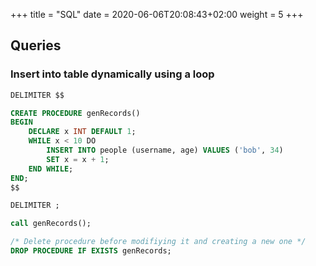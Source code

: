 +++
title = "SQL"
date = 2020-06-06T20:08:43+02:00
weight  = 5
+++

## Queries


### Insert into table dynamically using a loop

```sql
DELIMITER $$

CREATE PROCEDURE genRecords()
BEGIN
	DECLARE x INT DEFAULT 1;
    WHILE x < 10 DO
		INSERT INTO people (username, age) VALUES ('bob', 34)
		SET x = x + 1;
	END WHILE;
END;
$$

DELIMITER ;

call genRecords();

/* Delete procedure before modifiying it and creating a new one */
DROP PROCEDURE IF EXISTS genRecords;
```

